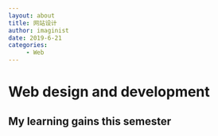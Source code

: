 ```yaml
---
layout: about
title: 网站设计
author: imaginist
date: 2019-6-21
categories:
     - Web
---
```


# Web design and development
## My learning gains this semester